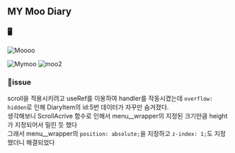 ## MY Moo Diary

### 🖥️
![Moooo](https://user-images.githubusercontent.com/97449025/169136627-eefba906-b3be-48e4-b4dc-bdeb9852193f.png)

![Mymoo](https://user-images.githubusercontent.com/97449025/169655922-3490d8e8-b6c4-4840-b152-4aa740fc450e.png)
![moo2](https://user-images.githubusercontent.com/97449025/170336631-cc5791eb-4244-4335-980d-53f6eace0291.png)


### 🔑issue  
scroll을 적용시키려고 useRef를 이용하여 handler를 작동시켰는데 ```overflow: hidden```로 인해 DiaryItem의 id:5번 데이터가 자꾸만 숨겨졌다.   
생각해보니 ScrollAcrive 함수로 인해서 menu__wrapper의 지정된 크기만큼 height가 지정되어서 밀린 듯 했다  
그래서 menu__wrapper의 ```position: absolute;```을 지정하고 ```z-index: 1;```도 지정했더니 해결되었다
